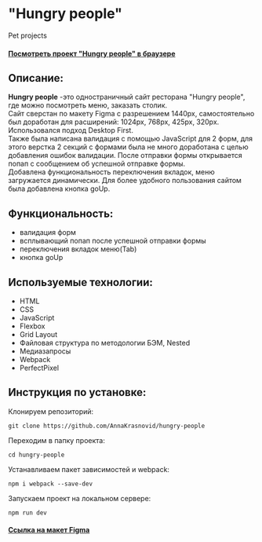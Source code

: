# "Hungry people"
Pet projects
#### [Посмотреть проект "Hungry people" в браузере](https://annakrasnovid.github.io/hungry-people/) 

## Описание:
**Hungry people** -это одностраничный сайт ресторана "Hungry people", где можно посмотреть меню, заказать столик.  
Сайт сверстан по макету Figma с разрешением 1440px, самостоятельно был доработан для расширений: 1024px, 768px, 425px, 320px. Использовался подход Desktop First.  
Также была написана валидация с помощью JavaScript для 2 форм, для этого верстка 2 секций с формами была не много доработана с целью добавления ошибок валидации. После отправки формы открывается попап с сообщением об успешной отправке формы.  
Добавлена функциональность переключения вкладок, меню загружается динамически. 
Для более удобного пользования сайтом была добавлена кнопка goUp.

## Функциональность:
* валидация форм
* всплывающий попап после  успешной отправки формы
* переключения вкладок меню(Tab)
* кнопка goUp

## Используемые технологии:
* HTML
* CSS
* JavaScript
* Flexbox
* Grid Layout
* Файловая структура по методологии БЭМ, Nested
* Медиазапросы
* Webpack
* PerfectPixel 

## Инструкция по установке:
Клонируем репозиторий:  
```
git clone https://github.com/AnnaKrasnovid/hungry-people
```  
Переходим в папку проекта:  
```
cd hungry-people
```  
Устанавливаем пакет зависимостей и webpack:  
```
npm i webpack --save-dev
```  
Запускаем проект на локальном сервере:  
```
npm run dev
```  

#### [Ссылка на макет Figma](https://www.figma.com/file/99VWS9wLtcNpWYAvWWbNwo/Hunger---Website-Template?node-id=0%3A1)

